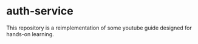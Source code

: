 # auth-service
This repository is a reimplementation of some youtube guide designed for hands-on learning.

